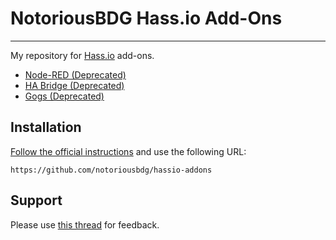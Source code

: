 # NotoriousBDG Hass.io Add-Ons
---------

My repository for [Hass.io](https://home-assistant.io/hassio/) add-ons.

* [Node-RED (Deprecated)](https://github.com/notoriousbdg/hassio-addons/tree/master/node-red)
* [HA Bridge (Deprecated)](https://github.com/notoriousbdg/hassio-addons/tree/master/ha-bridge)
* [Gogs (Deprecated)](https://github.com/notoriousbdg/hassio-addons/tree/master/gogs)

## Installation

[Follow the official instructions](https://home-assistant.io/hassio/installing_third_party_addons/) and use the following URL:

    https://github.com/notoriousbdg/hassio-addons

## Support

Please use [this thread](https://community.home-assistant.io/t/repository-notoriousbdg-add-ons-node-red-and-ha-bridge/23247) for feedback.
